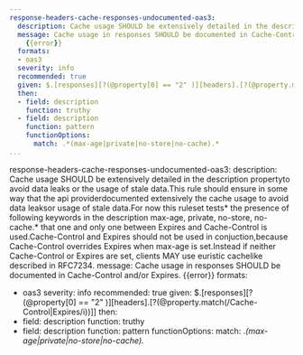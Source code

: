 ```yaml
---
response-headers-cache-responses-undocumented-oas3:
  description: Cache usage SHOULD be extensively detailed in the description propertyto avoid data leaks or the usage of stale data.This rule should ensure in some way that the api providerdocumented extensively the cache usage to avoid data leaksor usage of stale data.For now this ruleset tests* the presence of following keywords  in the description max-age, private, no-store, no-cache.* that one and only one between Expires and Cache-Control is used.Cache-Control and Expires should not be used in conjuction,because Cache-Control overrides Expires when max-age is set.Instead if neither Cache-Control or Expires are set, clients MAY use euristic cachelike described in RFC7234.
  message: Cache usage in responses SHOULD be documented in Cache-Control and/or Expires.
    {{error}}
  formats:
  - oas3
  severity: info
  recommended: true
  given: $.[responses][?(@property[0] == "2" )][headers].[?(@property.match(/Cache-Control|Expires/i))]]
  then:
  - field: description
    function: truthy
  - field: description
    function: pattern
    functionOptions:
      match: .*(max-age|private|no-store|no-cache).*
...
```

response-headers-cache-responses-undocumented-oas3:
  description: Cache usage SHOULD be extensively detailed in the description propertyto avoid data leaks or the usage of stale data.This rule should ensure in some way that the api providerdocumented extensively the cache usage to avoid data leaksor usage of stale data.For now this ruleset tests* the presence of following keywords  in the description max-age, private, no-store, no-cache.* that one and only one between Expires and Cache-Control is used.Cache-Control and Expires should not be used in conjuction,because Cache-Control overrides Expires when max-age is set.Instead if neither Cache-Control or Expires are set, clients MAY use euristic cachelike described in RFC7234.
  message: Cache usage in responses SHOULD be documented in Cache-Control and/or Expires.
    {{error}}
  formats:
  - oas3
  severity: info
  recommended: true
  given: $.[responses][?(@property[0] == "2" )][headers].[?(@property.match(/Cache-Control|Expires/i))]]
  then:
  - field: description
    function: truthy
  - field: description
    function: pattern
    functionOptions:
      match: .*(max-age|private|no-store|no-cache).*